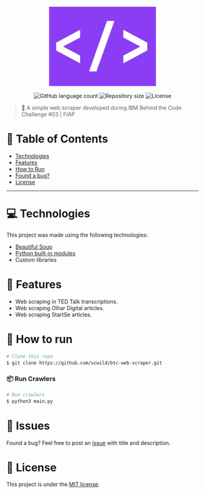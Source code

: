 <p align="center">
   <img src="./.github/logo.png" alt="Behind the Code Challenge 03" width="280"/>
</p>

<p align="center">	
  <img alt="GitHub language count" src="https://img.shields.io/github/languages/count/vcwild/btc-web-scraper?color=774DD6">

  <img alt="Repository size" src="https://img.shields.io/github/repo-size/vcwild/btc-web-scraper?color=774DD6">

  <img alt="License" src="https://img.shields.io/badge/license-MIT-8257E5">
</p>

> :rocket: A simple web scraper developed during IBM Behind the Code Challenge #03 | FIAP


# :pushpin: Table of Contents
 
* [Technologies](#computer-technologies)
* [Features](#rocket-features)
* [How to Run](#construction_worker-how-to-run)
* [Found a bug?](#bug-issues)
* [License](#closed_book-license)

-----

# :computer: Technologies
This project was made using the following technologies:

* [Beautiful Soup](https://www.crummy.com/software/BeautifulSoup/bs4/doc/)      
* [Python built-in modules](https://docs.python.org/3/py-modindex.html)         
* Custom libraries

# :rocket: Features

* Web scraping in TED Talk transcriptions.
* Web scraping Olhar Digital articles.
* Web scraping StartSe articles.

# :construction_worker: How to run
```bash
# Clone this repo
$ git clone https://github.com/vcwild/btc-web-scraper.git
```
### 📦 Run Crawlers

```bash
# Run crawlers
$ python3 main.py
```

# :bug: Issues

Found a bug? Feel free to post an [issue](https://github.com/vcwild/btc-web-scraper/issues) with title and description.


# :closed_book: License

This project is under the [MIT license](./LICENSE).
